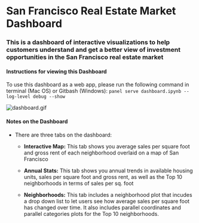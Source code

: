 
# San Francisco Real Estate Market Dashboard

### This is a dashboard of interactive visualizations to help customers understand and get a better view of investment opportunities in the San Francisco real estate market

#### Instructions for viewing this Dashboard
To use this dashboard as a web app, please run the following command in terminal (Mac OS) or Gitbash (Windows):
`panel serve dashboard.ipynb --log-level debug --show`



![dashboard.gif](Images/dashboard.gif)



#### Notes on the Dashboard
- There are three tabs on the dashboard:
    
    - **Interactive Map:** This tab shows you average sales per square foot and gross rent of each neighborhood overlaid on a map of San Francisco
    
    
    - **Annual Stats:** This tab shows you annual trends in available housing units, sales per square foot and gross rent, as well as the Top 10 neighborhoods in terms of sales per sq. foot
    
    
    - **Neighborhoods:** This tab includes a neighborhood plot that incudes a drop down list to let users see how average sales per square foot has changed over time. It also includes parallel coordinates and parallel categories plots for the Top 10 neighborhoods.
